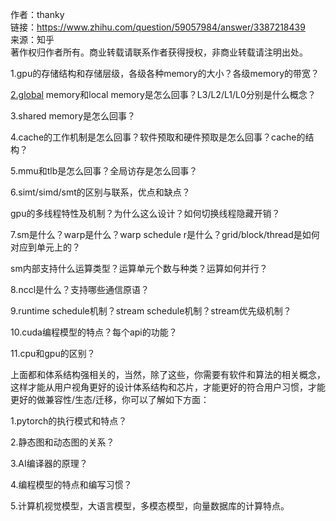作者：thanky  
链接：https://www.zhihu.com/question/59057984/answer/3387218439  
来源：知乎  
著作权归作者所有。商业转载请联系作者获得授权，非商业转载请注明出处。  
  

1.gpu的存储结构和存储层级，各级各种memory的大小？各级memory的带宽？

[2.global](https://link.zhihu.com/?target=http%3A//2.global) memory和local memory是怎么回事？L3/L2/L1/L0分别是什么概念？

3.shared memory是怎么回事？

4.cache的工作机制是怎么回事？软件预取和硬件预取是怎么回事？cache的结构？

5.mmu和tlb是怎么回事？全局访存是怎么回事？

6.simt/simd/smt的区别与联系，优点和缺点？

gpu的多线程特性及机制？为什么这么设计？如何切换线程隐藏开销？

7.sm是什么？warp是什么？warp schedule r是什么？grid/block/thread是如何对应到单元上的？

sm内部支持什么运算类型？运算单元个数与种类？运算如何并行？

8.nccl是什么？支持哪些通信原语？

9.runtime schedule机制？stream schedule机制？stream优先级机制？

10.cuda编程模型的特点？每个api的功能？

11.cpu和gpu的区别？

上面都和体系结构强相关的，当然，除了这些，你需要有软件和算法的相关概念，这样才能从用户视角更好的设计体系结构和芯片，才能更好的符合用户习惯，才能更好的做兼容性/生态/迁移，你可以了解如下方面：

1.pytorch的执行模式和特点？

2.静态图和动态图的关系？

3.AI编译器的原理？

4.编程模型的特点和编写习惯？

5.计算机视觉模型，大语言模型，多模态模型，向量数据库的计算特点。